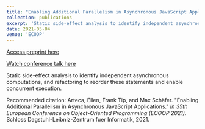 ```yaml
---
title: "Enabling Additional Parallelism in Asynchronous JavaScript Applications"
collection: publications
excerpt: 'Static side-effect analysis to identify independent asynchronous computations, and refactoring to reorder these statements and enable concurrent execution. [talk included]'
date: 2021-05-04
venue: 'ECOOP'
---
```


<a href='http://emarteca.github.io/files/ecoop21.pdf'>Access preprint here</a>

<a href='https://www.youtube.com/watch?v=RmP_nJmLeOY'>Watch conference talk here</a>

Static side-effect analysis to identify independent asynchronous computations, and refactoring to reorder these statements and enable concurrent execution.

Recommended citation: Arteca, Ellen, Frank Tip, and Max Schäfer. "Enabling Additional Parallelism in Asynchronous JavaScript Applications." <i>In 35th European Conference on Object-Oriented Programming (ECOOP 2021)</i>. Schloss Dagstuhl-Leibniz-Zentrum fuer Informatik, 2021.